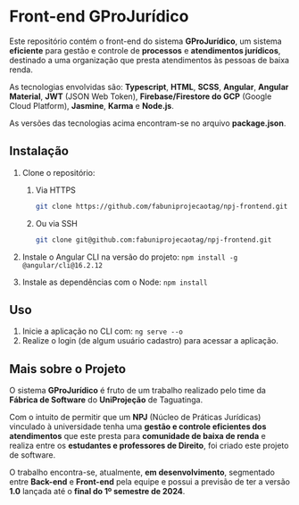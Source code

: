 # Front-end GProJurídico

Este repositório contém o front-end do sistema **GProJurídico**, um sistema **eficiente** para gestão e controle de **processos** e **atendimentos jurídicos**, destinado a uma organização que presta atendimentos às pessoas de baixa renda.

As tecnologias envolvidas são: **Typescript**, **HTML**, **SCSS**, **Angular**, **Angular Material**, **JWT** (JSON Web Token), **Firebase/Firestore do GCP** (Google Cloud Platform), **Jasmine**, **Karma** e **Node.js**.

As versões das tecnologias acima encontram-se no arquivo **package.json**.

## Instalação

1. Clone o repositório:

   1. Via HTTPS
      ```bash
      git clone https://github.com/fabuniprojecaotag/npj-frontend.git
      ```
   
   2. Ou via SSH
        ```bash
        git clone git@github.com:fabuniprojecaotag/npj-frontend.git
        ```

2. Instale o Angular CLI na versão do projeto:
        ```npm
        install -g @angular/cli@16.2.12
        ```

3. Instale as dependências com o Node:
        ```npm
        install
        ```

## Uso

1. Inicie a aplicação no CLI com:
       ```ng
        serve --o
        ```
3. Realize o login (de algum usuário cadastro) para acessar a aplicação.

## Mais sobre o Projeto

O sistema **GProJurídico** é fruto de um trabalho realizado pelo time da **Fábrica de Software** do **UniProjeção** de Taguatinga. 

Com o intuito de permitir que um **NPJ** (Núcleo de Práticas Jurídicas) vinculado à universidade tenha uma **gestão e controle eficientes dos atendimentos** que este presta para **comunidade de baixa de renda** e realiza entre os **estudantes e professores de Direito**, foi criado este projeto de software.

O trabalho encontra-se, atualmente, **em desenvolvimento**, segmentado entre **Back-end** e **Front-end** pela equipe e possui a previsão de ter a versão **1.0** lançada até o **final do 1º semestre de 2024**.
